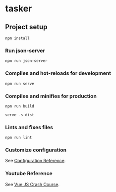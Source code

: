# tasker

## Project setup
```
npm install
```

### Run json-server
```
npm run json-server
```

### Compiles and hot-reloads for development
```
npm run serve
```

### Compiles and minifies for production
```
npm run build

serve -s dist
```

### Lints and fixes files
```
npm run lint
```

### Customize configuration
See [Configuration Reference](https://cli.vuejs.org/config/).

### Youtube Reference
See [Vue JS Crash Course](https://www.youtube.com/watch?v=qZXt1Aom3Cs&t=3401s).
